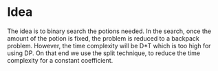 # Idea

The idea is to binary search the potions needed. In the search, once the amount of the potion is fixed, the problem is reduced to a backpack problem. However, the time complexity will be D*T which is too high for using DP. On that end we use the split technique, to reduce the time complexity for a constant coefficient.
